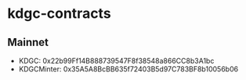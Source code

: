 # kdgc-contracts

## Mainnet
- KDGC: 0x22b99Ff14B888739547F8f38548a866CC8b3A1bc
- KDGCMinter: 0x35A5A8BcBB635f72403B5d97C783BF8b10056b06
